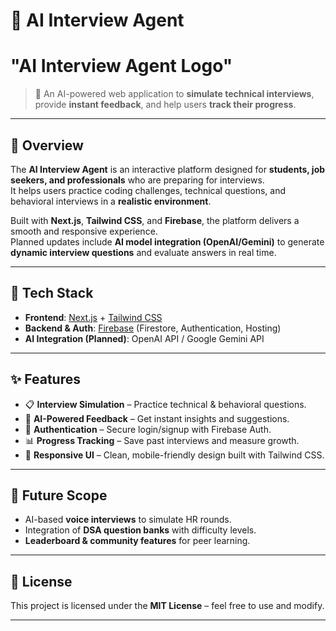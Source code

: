 # 🤖 AI Interview Agent  

<p align="center">
<h1> "AI Interview Agent Logo"</h1>
</p>  

> 🚀 An AI-powered web application to **simulate technical interviews**, provide **instant feedback**, and help users **track their progress**.  

---

## 📌 Overview  

The **AI Interview Agent** is an interactive platform designed for **students, job seekers, and professionals** who are preparing for interviews.  
It helps users practice coding challenges, technical questions, and behavioral interviews in a **realistic environment**.  

Built with **Next.js**, **Tailwind CSS**, and **Firebase**, the platform delivers a smooth and responsive experience.  
Planned updates include **AI model integration (OpenAI/Gemini)** to generate **dynamic interview questions** and evaluate answers in real time.  

---

## 🚀 Tech Stack  

- **Frontend**: [Next.js](https://nextjs.org/) + [Tailwind CSS](https://tailwindcss.com/)  
- **Backend & Auth**: [Firebase](https://firebase.google.com/) (Firestore, Authentication, Hosting)  
- **AI Integration (Planned)**: OpenAI API / Google Gemini API  

---

## ✨ Features  

- 📋 **Interview Simulation** – Practice technical & behavioral questions.  
- 🤖 **AI-Powered Feedback** – Get instant insights and suggestions.  
- 🔑 **Authentication** – Secure login/signup with Firebase Auth.  
- 📊 **Progress Tracking** – Save past interviews and measure growth.  
- 🎨 **Responsive UI** – Clean, mobile-friendly design built with Tailwind CSS.  

---

## 📢 Future Scope  

- AI-based **voice interviews** to simulate HR rounds.  
- Integration of **DSA question banks** with difficulty levels.  
- **Leaderboard & community features** for peer learning.  

---

## 📄 License  

This project is licensed under the **MIT License** – feel free to use and modify.  

---
